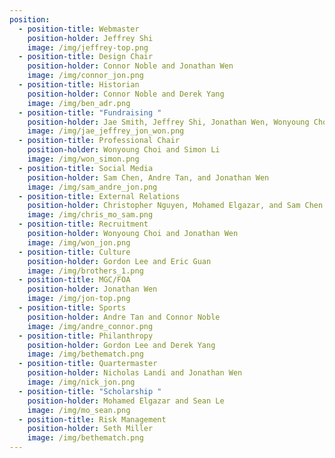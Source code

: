```yaml
---
position:
  - position-title: Webmaster
    position-holder: Jeffrey Shi
    image: /img/jeffrey-top.png
  - position-title: Design Chair
    position-holder: Connor Noble and Jonathan Wen
    image: /img/connor_jon.png
  - position-title: Historian
    position-holder: Connor Noble and Derek Yang
    image: /img/ben_adr.png
  - position-title: "Fundraising "
    position-holder: Jae Smith, Jeffrey Shi, Jonathan Wen, Wonyoung Choi, Sam Chen
    image: /img/jae_jeffrey_jon_won.png
  - position-title: Professional Chair
    position-holder: Wonyoung Choi and Simon Li
    image: /img/won_simon.png
  - position-title: Social Media
    position-holder: Sam Chen, Andre Tan, and Jonathan Wen
    image: /img/sam_andre_jon.png
  - position-title: External Relations
    position-holder: Christopher Nguyen, Mohamed Elgazar, and Sam Chen
    image: /img/chris_mo_sam.png
  - position-title: Recruitment
    position-holder: Wonyoung Choi and Jonathan Wen
    image: /img/won_jon.png
  - position-title: Culture
    position-holder: Gordon Lee and Eric Guan
    image: /img/brothers_1.png
  - position-title: MGC/FOA
    position-holder: Jonathan Wen
    image: /img/jon-top.png
  - position-title: Sports
    position-holder: Andre Tan and Connor Noble
    image: /img/andre_connor.png
  - position-title: Philanthropy
    position-holder: Gordon Lee and Derek Yang
    image: /img/bethematch.png
  - position-title: Quartermaster
    position-holder: Nicholas Landi and Jonathan Wen
    image: /img/nick_jon.png
  - position-title: "Scholarship "
    position-holder: Mohamed Elgazar and Sean Le
    image: /img/mo_sean.png
  - position-title: Risk Management
    position-holder: Seth Miller
    image: /img/bethematch.png
---
```

